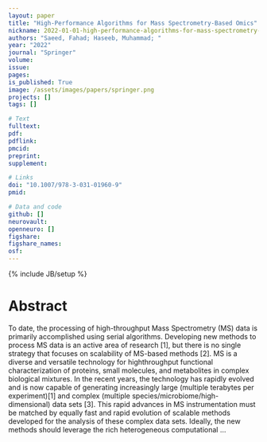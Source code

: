 ```yaml
---
layout: paper
title: "High-Performance Algorithms for Mass Spectrometry-Based Omics"
nickname: 2022-01-01-high-performance-algorithms-for-mass-spectrometry-based-omics
authors: "Saeed, Fahad; Haseeb, Muhammad; "
year: "2022"
journal: "Springer"
volume: 
issue:
pages: 
is_published: True
image: /assets/images/papers/springer.png
projects: []
tags: []

# Text
fulltext:
pdf:
pdflink:
pmcid:
preprint: 
supplement:

# Links
doi: "10.1007/978-3-031-01960-9"
pmid:

# Data and code
github: []
neurovault:
openneuro: []
figshare:
figshare_names:
osf:
---
```

{% include JB/setup %}

# Abstract

To date, the processing of high-throughput Mass Spectrometry (MS) data is primarily accomplished using serial algorithms. Developing new methods to process MS data is an active area of research [1], but there is no single strategy that focuses on scalability of MS-based methods [2]. MS is a diverse and versatile technology for highthroughput functional characterization of proteins, small molecules, and metabolites in complex biological mixtures. In the recent years, the technology has rapidly evolved and is now capable of generating increasingly large (multiple terabytes per experiment)[1] and complex (multiple species/microbiome/high-dimensional) data sets [3]. This rapid advances in MS instrumentation must be matched by equally fast and rapid evolution of scalable methods developed for the analysis of these complex data sets. Ideally, the new methods should leverage the rich heterogeneous computational …
